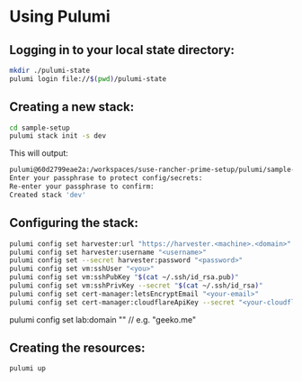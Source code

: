 # Using Pulumi


## Logging in to your local state directory:

```bash
mkdir ./pulumi-state
pulumi login file://$(pwd)/pulumi-state
```

## Creating a new stack:
```bash
cd sample-setup
pulumi stack init -s dev
```

This will output:

```bash
pulumi@60d2799eae2a:/workspaces/suse-rancher-prime-setup/pulumi/sample-setup> pulumi stack init -s dev
Enter your passphrase to protect config/secrets:
Re-enter your passphrase to confirm:
Created stack 'dev'
```

## Configuring the stack:
```bash
pulumi config set harvester:url "https://harvester.<machine>.<domain>"
pulumi config set harvester:username "<username>"
pulumi config set --secret harvester:password "<password>"
pulumi config set vm:sshUser "<you>"
pulumi config set vm:sshPubKey "$(cat ~/.ssh/id_rsa.pub)"
pulumi config set vm:sshPrivKey --secret "$(cat ~/.ssh/id_rsa)"
pulumi config set cert-manager:letsEncryptEmail "<your-email>"
pulumi config set cert-manager:cloudflareApiKey --secret "<your-cloudflare-api-key>"
```
pulumi config set lab:domain "<your-domain>" // e.g. "geeko.me"

## Creating the resources:
```bash
pulumi up
```

